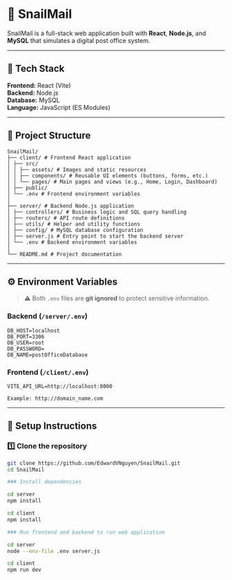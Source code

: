 # 🐌 SnailMail

SnailMail is a full-stack web application built with **React**, **Node.js**, and **MySQL** that simulates a digital post office system.

---

## 🚀 Tech Stack

**Frontend:** React (Vite)  
**Backend:** Node.js  
**Database:** MySQL  
**Language:** JavaScript (ES Modules)

---

## 📁 Project Structure

```
SnailMail/
├── client/ # Frontend React application
│ ├── src/
│ │ ├── assets/ # Images and static resources
│ │ ├── components/ # Reusable UI elements (buttons, forms, etc.)
│ │ └── pages/ # Main pages and views (e.g., Home, Login, Dashboard)
│ ├── public/
│ └── .env # Frontend environment variables
│
├── server/ # Backend Node.js application
│ ├── controllers/ # Business logic and SQL query handling
│ ├── routers/ # API route definitions
│ ├── utils/ # Helper and utility functions
│ ├── config/ # MySQL database configuration
│ ├── server.js # Entry point to start the backend server
│ └── .env # Backend environment variables
│
└── README.md # Project documentation
```
---

## ⚙️ Environment Variables

> ⚠️ Both `.env` files are **git ignored** to protect sensitive information.

### Backend (`/server/.env`)
```
DB_HOST=localhost
DB_PORT=3306
DB_USER=root
DB_PASSWORD=
DB_NAME=postOfficeDatabase
```
### Frontend (`/client/.env`)
```
VITE_API_URL=http://localhost:8000

Example: http://domain_name.com
```
---

## 🧠 Setup Instructions

### 1️⃣ Clone the repository
```bash
git clone https://github.com/EdwardVNguyen/SnailMail.git
cd SnailMail

### Install dependencies

cd server
npm install

cd client
npm install

### Run frontend and backend to run web application

cd server
node --env-file .env server.js

cd client
npm run dev
